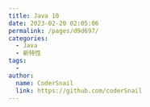 ```yaml
---
title: Java 10
date: 2023-02-20 02:05:06
permalink: /pages/d9d697/
categories:
  - Java
  - 新特性
tags:
  - 
author: 
  name: CoderSnail
  link: https://github.com/coderSnail
---
```


